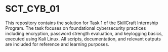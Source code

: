 # SCT_CYB_01
This repository contains the solution for Task 1 of the SkillCraft Internship Program. The task focuses on foundational cybersecurity practices including encryption, password strength evaluation, and keylogging basics, executed using Kali Linux. All scripts, documentation, and relevant outputs are included for reference and learning purposes.
